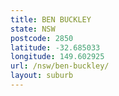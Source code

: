 ```yaml
---
title: BEN BUCKLEY
state: NSW
postcode: 2850
latitude: -32.685033
longitude: 149.602925
url: /nsw/ben-buckley/
layout: suburb
---
```

